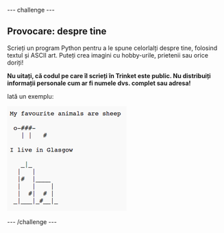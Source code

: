 \--- challenge \---

## Provocare: despre tine

Scrieți un program Python pentru a le spune celorlalți despre tine, folosind textul și ASCII art. Puteți crea imagini cu hobby-urile, prietenii sau orice doriți!

**Nu uitați, că codul pe care îl scrieți în Trinket este public. Nu distribuiți informații personale cum ar fi numele dvs. complet sau adresa!**

Iată un exemplu:

![captură de ecran](images/me-about.png)

\--- /challenge \---